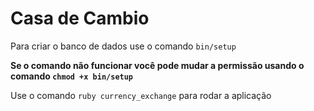 # Casa de Cambio

Para criar o banco de dados use o comando `bin/setup`

**Se o comando não funcionar você pode mudar a permissão usando o comando
`chmod +x bin/setup`**

Use o comando `ruby currency_exchange` para rodar a aplicação
